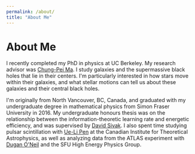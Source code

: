 ```yaml
---
permalink: /about/
title: "About Me"
---
```

# About Me
I recently completed my PhD in physics at UC Berkeley. My research advisor was [Chung-Pei Ma](https://w.astro.berkeley.edu/~cpma/). I study galaxies and the supermassive black holes that lie in their centers. I'm particularly interested in how stars move within their galaxies, and what stellar motions can tell us about these galaxies and their central black holes.

I'm originally from North Vancouver, BC, Canada, and graduated with my undergraduate degree in mathematical physics from Simon Fraser University in 2016. My undergraduate honours thesis was on the relationship between the information-theoretic learning rate and energetic efficiency, and was supervised by [David Sivak](https://www.sfu.ca/physics/people/faculty/dsivak.html). I also spent time studying pulsar scintillation with [Ue-Li Pen](https://www.cita.utoronto.ca/~pen/wordpress/) at the Canadian Institute for Theoretical Astrophysics, as well as analyzing data from the ATLAS experiment with [Dugan O'Neil](https://www.sfu.ca/research/directory/dugan-oneil) and the SFU High Energy Physics Group.